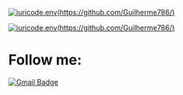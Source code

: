 [![iuricode](https://github-readme-stats.vercel.app/api?username=Guilherme786&theme=highcontrast).env(https://github.com/Guilherme786/)](https://github.com/Guilherme786/)

[![iuricode](https://github-readme-stats.vercel.app/api/top-langs/?username=Guilherme786&hide=html&layout=compact&theme=highcontrast).env(https://github.com/Guilherme786/)](https://github.com/Guilherme786/)


# Follow me:


[![Gmail Badge](https://img.shields.io/badge/-guilhermedcarvalho.a@gmail.com-006bed?style=flat-square&logo=Gmail&logoColor=white&link=mailto:xrexv158925lpo@gmail.com)](mailto:guilhermedcarvalho.a@gmail.com) 
